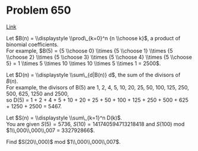 # Problem 650

[Link](https://projecteuler.net/problem=650)

Let $B(n) = \\displaystyle \\prod\_{k=0}^n {n \\choose k}$, a product of binomial coefficients.  
For example, $B(5) = {5 \\choose 0} \\times {5 \\choose 1} \\times {5 \\choose 2} \\times {5 \\choose 3} \\times {5 \\choose 4} \\times {5 \\choose 5} = 1 \\times 5 \\times 10 \\times 10 \\times 5 \\times 1 = 2500$. 

Let $D(n) = \\displaystyle \\sum\_{d|B(n)} d$, the sum of the divisors of $B(n)$.  
For example, the divisors of B(5) are 1, 2, 4, 5, 10, 20, 25, 50, 100, 125, 250, 500, 625, 1250 and 2500,  
so D(5) = 1 + 2 + 4 + 5 + 10 + 20 + 25 + 50 + 100 + 125 + 250 + 500 + 625 + 1250 + 2500 = 5467. 

Let $S(n) = \\displaystyle \\sum\_{k=1}^n D(k)$.  
You are given $S(5) = 5736$, $S(10) = 141740594713218418$ and $S(100)$ mod $1\\,000\\,000\\,007 = 332792866$. 

Find $S(20\\,000)$ mod $1\\,000\\,000\\,007$.

